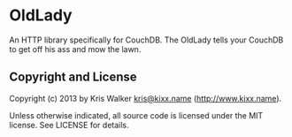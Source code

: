 OldLady
=======
An HTTP library specifically for CouchDB. The OldLady tells your CouchDB to get
off his ass and mow the lawn.

Copyright and License
---------------------
Copyright (c) 2013 by Kris Walker <kris@kixx.name> (http://www.kixx.name).

Unless otherwise indicated, all source code is licensed under the MIT license.
See LICENSE for details.
